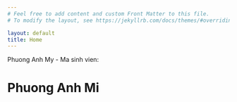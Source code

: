 ```yaml
---
# Feel free to add content and custom Front Matter to this file.
# To modify the layout, see https://jekyllrb.com/docs/themes/#overriding-theme-defaults

layout: default
title: Home
---
```

<p>Phuong Anh My - Ma sinh vien: </p>
<h1> Phuong Anh Mi </h1>
